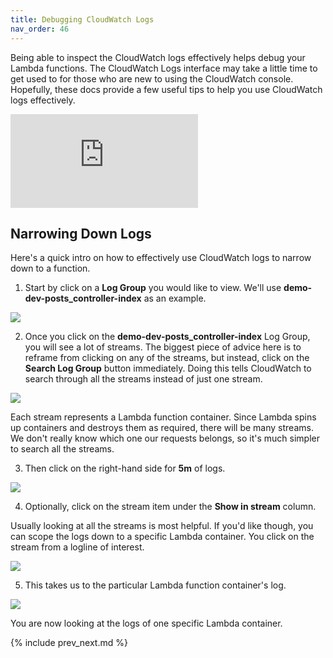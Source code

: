 ```yaml
---
title: Debugging CloudWatch Logs
nav_order: 46
---
```


Being able to inspect the CloudWatch logs effectively helps debug your Lambda functions.  The CloudWatch Logs interface may take a little time to get used to for those who are new to using the CloudWatch console.  Hopefully, these docs provide a few useful tips to help you use CloudWatch logs effectively.

<div class="video-box"><div class="video-container"><iframe src="https://www.youtube.com/embed/Jt8qpZ9AZI8" frameborder="0" allowfullscreen=""></iframe></div></div>

## Narrowing Down Logs

Here's a quick intro on how to effectively use CloudWatch logs to narrow down to a function.

1) Start by click on a **Log Group** you would like to view. We'll use **demo-dev-posts_controller-index** as an example.

![](/img/docs/cloudwatch-log-group.png)

2) Once you click on the **demo-dev-posts_controller-index** Log Group, you will see a lot of streams. The biggest piece of advice here is to reframe from clicking on any of the streams, but instead, click on the **Search Log Group** button immediately.  Doing this tells CloudWatch to search through all the streams instead of just one stream.

![](/img/docs/cloudwatch-log-streams.png)

Each stream represents a Lambda function container.  Since Lambda spins up containers and destroys them as required, there will be many streams. We don't really know which one our requests belongs, so it's much simpler to search all the streams.

3) Then click on the right-hand side for **5m** of logs.

![](/img/docs/cloudwatch-log-search-5m.png)

4) Optionally, click on the stream item under the **Show in stream** column.

Usually looking at all the streams is most helpful. If you'd like though, you can scope the logs down to a specific Lambda container. You click on the stream from a logline of interest.

![](/img/docs/cloudwatch-log-stream-click.png)

5) This takes us to the particular Lambda function container's log.

![](/img/docs/cloudwatch-log-stream-single.png)

You are now looking at the logs of one specific Lambda container.

{% include prev_next.md %}